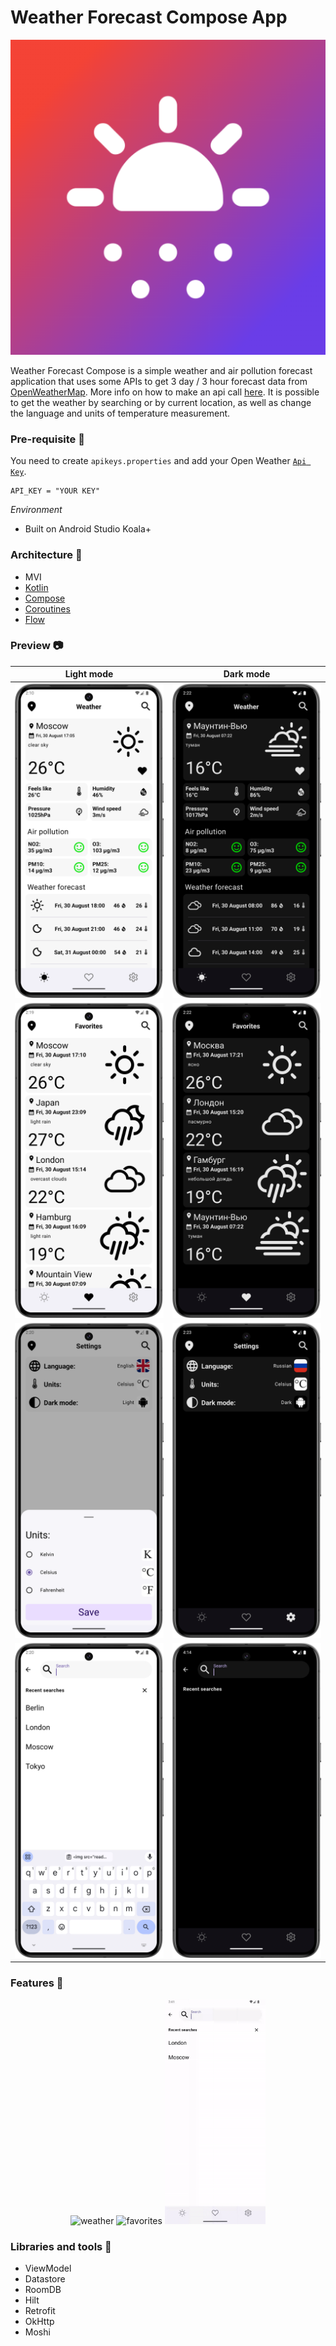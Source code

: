 # Weather Forecast Compose App

<img src="screenshots/app_icon.png"  alt="app icon"/>

Weather Forecast Compose is a simple weather and air pollution forecast application that uses some
APIs to get 3 day / 3 hour forecast data from [OpenWeatherMap](https://openweathermap.org/api).
More info on how to make an api call [here](https://openweathermap.org/api/one-call-3#multi).
It is possible to get the weather by searching or by current location, as well as change the language and units of temperature measurement.

### Pre-requisite 📝

You need to create `apikeys.properties` and add your Open Weather [`Api Key`](https://home.openweathermap.org/api_keys).

```properties
API_KEY = "YOUR KEY"
```

*Environment*

- Built on Android Studio Koala+

### Architecture 📐

* MVI
* [Kotlin](https://kotlinlang.org/)
* [Compose](https://developer.android.com/compose)
* [Coroutines](https://github.com/Kotlin/kotlinx.coroutines)
* [Flow](https://kotlinlang.org/docs/flow.html)

### Preview 📷

|                                 Light mode                                  |                                Dark mode                                 |
|:---------------------------------------------------------------------------:|:------------------------------------------------------------------------:|
|   ![Weather Light](screenshots/Screenshot_weather_light.png "Home Light")   |   ![Weather Dark](screenshots/Screenshot_weather_dark.png "Home Dark")   |
| ![Favorites Light](screenshots/Screenshot_favorites_light.png "Home Light") | ![Favorites Dark](screenshots/Screenshot_favorites_dark.png "Home Dark") |
|  ![Settings Light](screenshots/Screenshot_settings_light.png "Home Light")  |  ![Settings Dark](screenshots/Screenshot_settings_dark.png "Home Dark")  |
|    ![Search Light](screenshots/Screenshot_search_light.png "Home Light")    |    ![Search Dark](screenshots/Screenshot_search_dark.png "Home Dark")    |

### Features 📱

<p align="center">
<img src="screenshots/Screen_recording_weather.gif" width="32%" alt="weather"/>
<img src="screenshots/Screen_recording_settings.gif" width="32%" alt="favorites"/>
<img src="screenshots/Screen_recording_search_errors.gif" width="32%" alt="settings"/>
</p>

### Libraries and tools 🔨

* ViewModel
* Datastore
* RoomDB
* Hilt
* Retrofit
* OkHttp
* Moshi